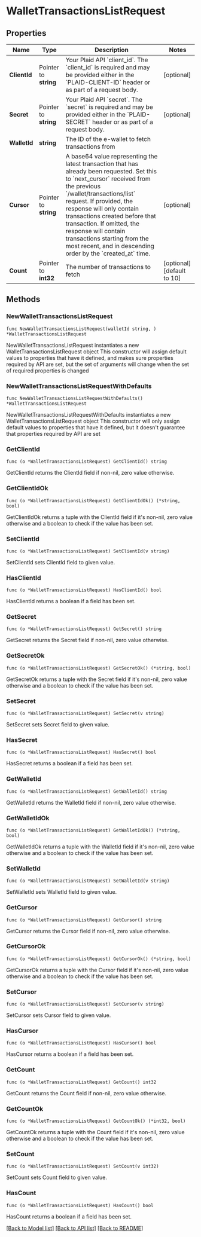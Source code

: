 # WalletTransactionsListRequest

## Properties

Name | Type | Description | Notes
------------ | ------------- | ------------- | -------------
**ClientId** | Pointer to **string** | Your Plaid API &#x60;client_id&#x60;. The &#x60;client_id&#x60; is required and may be provided either in the &#x60;PLAID-CLIENT-ID&#x60; header or as part of a request body. | [optional] 
**Secret** | Pointer to **string** | Your Plaid API &#x60;secret&#x60;. The &#x60;secret&#x60; is required and may be provided either in the &#x60;PLAID-SECRET&#x60; header or as part of a request body. | [optional] 
**WalletId** | **string** | The ID of the e-wallet to fetch transactions from | 
**Cursor** | Pointer to **string** | A base64 value representing the latest transaction that has already been requested. Set this to &#x60;next_cursor&#x60; received from the previous &#x60;/wallet/transactions/list&#x60; request. If provided, the response will only contain transactions created before that transaction. If omitted, the response will contain transactions starting from the most recent, and in descending order by the &#x60;created_at&#x60; time. | [optional] 
**Count** | Pointer to **int32** | The number of transactions to fetch | [optional] [default to 10]

## Methods

### NewWalletTransactionsListRequest

`func NewWalletTransactionsListRequest(walletId string, ) *WalletTransactionsListRequest`

NewWalletTransactionsListRequest instantiates a new WalletTransactionsListRequest object
This constructor will assign default values to properties that have it defined,
and makes sure properties required by API are set, but the set of arguments
will change when the set of required properties is changed

### NewWalletTransactionsListRequestWithDefaults

`func NewWalletTransactionsListRequestWithDefaults() *WalletTransactionsListRequest`

NewWalletTransactionsListRequestWithDefaults instantiates a new WalletTransactionsListRequest object
This constructor will only assign default values to properties that have it defined,
but it doesn't guarantee that properties required by API are set

### GetClientId

`func (o *WalletTransactionsListRequest) GetClientId() string`

GetClientId returns the ClientId field if non-nil, zero value otherwise.

### GetClientIdOk

`func (o *WalletTransactionsListRequest) GetClientIdOk() (*string, bool)`

GetClientIdOk returns a tuple with the ClientId field if it's non-nil, zero value otherwise
and a boolean to check if the value has been set.

### SetClientId

`func (o *WalletTransactionsListRequest) SetClientId(v string)`

SetClientId sets ClientId field to given value.

### HasClientId

`func (o *WalletTransactionsListRequest) HasClientId() bool`

HasClientId returns a boolean if a field has been set.

### GetSecret

`func (o *WalletTransactionsListRequest) GetSecret() string`

GetSecret returns the Secret field if non-nil, zero value otherwise.

### GetSecretOk

`func (o *WalletTransactionsListRequest) GetSecretOk() (*string, bool)`

GetSecretOk returns a tuple with the Secret field if it's non-nil, zero value otherwise
and a boolean to check if the value has been set.

### SetSecret

`func (o *WalletTransactionsListRequest) SetSecret(v string)`

SetSecret sets Secret field to given value.

### HasSecret

`func (o *WalletTransactionsListRequest) HasSecret() bool`

HasSecret returns a boolean if a field has been set.

### GetWalletId

`func (o *WalletTransactionsListRequest) GetWalletId() string`

GetWalletId returns the WalletId field if non-nil, zero value otherwise.

### GetWalletIdOk

`func (o *WalletTransactionsListRequest) GetWalletIdOk() (*string, bool)`

GetWalletIdOk returns a tuple with the WalletId field if it's non-nil, zero value otherwise
and a boolean to check if the value has been set.

### SetWalletId

`func (o *WalletTransactionsListRequest) SetWalletId(v string)`

SetWalletId sets WalletId field to given value.


### GetCursor

`func (o *WalletTransactionsListRequest) GetCursor() string`

GetCursor returns the Cursor field if non-nil, zero value otherwise.

### GetCursorOk

`func (o *WalletTransactionsListRequest) GetCursorOk() (*string, bool)`

GetCursorOk returns a tuple with the Cursor field if it's non-nil, zero value otherwise
and a boolean to check if the value has been set.

### SetCursor

`func (o *WalletTransactionsListRequest) SetCursor(v string)`

SetCursor sets Cursor field to given value.

### HasCursor

`func (o *WalletTransactionsListRequest) HasCursor() bool`

HasCursor returns a boolean if a field has been set.

### GetCount

`func (o *WalletTransactionsListRequest) GetCount() int32`

GetCount returns the Count field if non-nil, zero value otherwise.

### GetCountOk

`func (o *WalletTransactionsListRequest) GetCountOk() (*int32, bool)`

GetCountOk returns a tuple with the Count field if it's non-nil, zero value otherwise
and a boolean to check if the value has been set.

### SetCount

`func (o *WalletTransactionsListRequest) SetCount(v int32)`

SetCount sets Count field to given value.

### HasCount

`func (o *WalletTransactionsListRequest) HasCount() bool`

HasCount returns a boolean if a field has been set.


[[Back to Model list]](../README.md#documentation-for-models) [[Back to API list]](../README.md#documentation-for-api-endpoints) [[Back to README]](../README.md)



